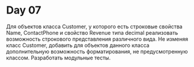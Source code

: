 # Day 07

Для объектов класса Customer, у которого есть строковые свойства Name, ContactPhone и свойство Revenue типа decimal реализовать возможность строкового представления различного вида. 
Не изменяя класс Customer, добавить для объектов данного класса дополнительную возможность форматирования, не предусмотренную классом. Разработать модульные тесты.
